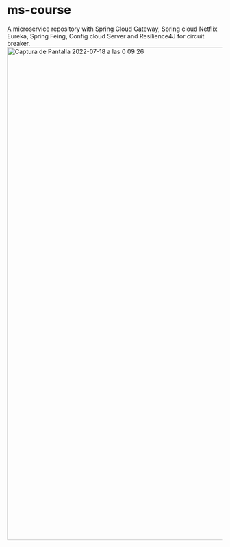 # ms-course
A microservice repository with Spring Cloud Gateway, Spring cloud Netflix Eureka, Spring Feing, Config cloud Server and Resilience4J for circuit breaker.
<img width="1151" alt="Captura de Pantalla 2022-07-18 a las 0 09 26" src="https://user-images.githubusercontent.com/10181673/179426671-0cfbce5b-f62c-4972-8918-0d58729a44d7.png">
